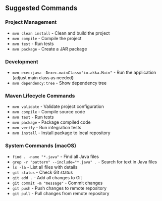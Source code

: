 ## Suggested Commands

### Project Management
- `mvn clean install` - Clean and build the project
- `mvn compile` - Compile the project
- `mvn test` - Run tests
- `mvn package` - Create a JAR package

### Development
- `mvn exec:java -Dexec.mainClass="io.akka.Main"` - Run the application (adjust main class as needed)
- `mvn dependency:tree` - Show dependency tree

### Maven Lifecycle Commands
- `mvn validate` - Validate project configuration
- `mvn compile` - Compile source code
- `mvn test` - Run tests
- `mvn package` - Package compiled code
- `mvn verify` - Run integration tests
- `mvn install` - Install package to local repository

### System Commands (macOS)
- `find . -name "*.java"` - Find all Java files
- `grep -r "pattern" --include="*.java" .` - Search for text in Java files
- `ls -la` - List all files with details
- `git status` - Check Git status
- `git add .` - Add all changes to Git
- `git commit -m "message"` - Commit changes
- `git push` - Push changes to remote repository
- `git pull` - Pull changes from remote repository